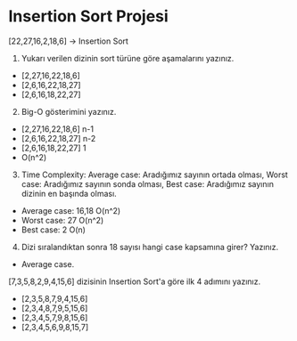 # Insertion Sort Projesi

[22,27,16,2,18,6] -> Insertion Sort
1. Yukarı verilen dizinin sort türüne göre aşamalarını yazınız.
  - [2,27,16,22,18,6]
  - [2,6,16,22,18,27]
  - [2,6,16,18,22,27]
2. Big-O gösterimini yazınız.
  - [2,27,16,22,18,6] n-1
  - [2,6,16,22,18,27] n-2
  - [2,6,16,18,22,27] 1
  - O(n^2)
3. Time Complexity: Average case: Aradığımız sayının ortada olması, Worst case: Aradığımız sayının sonda olması, Best case: Aradığımız sayının dizinin en başında olması.
  - Average case: 16,18 O(n^2) 
  - Worst case: 27 O(n^2)
  - Best case: 2 O(n)
4. Dizi sıralandıktan sonra 18 sayısı hangi case kapsamına girer? Yazınız.
  - Average case.

[7,3,5,8,2,9,4,15,6] dizisinin Insertion Sort'a göre ilk 4 adımını yazınız.
  - [2,3,5,8,7,9,4,15,6]
  - [2,3,4,8,7,9,5,15,6]
  - [2,3,4,5,7,9,8,15,6]
  - [2,3,4,5,6,9,8,15,7]
